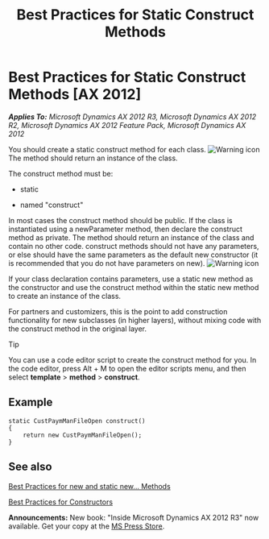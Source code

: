 ﻿---
title: Best Practices for Static Construct Methods
TOCTitle: static construct Methods
ms:assetid: 435c1b20-ea29-4d2b-b6db-eb2e5cf1841c
ms:mtpsurl: https://msdn.microsoft.com/en-us/library/Aa637432(v=AX.60)
ms:contentKeyID: 35242954
ms.date: 05/18/2015
mtps_version: v=AX.60
---

# Best Practices for Static Construct Methods [AX 2012]


_**Applies To:** Microsoft Dynamics AX 2012 R3, Microsoft Dynamics AX 2012 R2, Microsoft Dynamics AX 2012 Feature Pack, Microsoft Dynamics AX 2012_

You should create a static construct method for each class. ![Warning icon](images/Aa658028.WarningIcon(en-us,AX.60).gif "Warning icon") The method should return an instance of the class.

The construct method must be:

  - static

  - named "construct"

In most cases the construct method should be public. If the class is instantiated using a newParameter method, then declare the construct method as private. The method should return an instance of the class and contain no other code. construct methods should not have any parameters, or else should have the same parameters as the default new constructor (it is recommended that you do not have parameters on new). ![Warning icon](images/Aa658028.WarningIcon(en-us,AX.60).gif "Warning icon")

If your class declaration contains parameters, use a static new method as the constructor and use the construct method within the static new method to create an instance of the class.

For partners and customizers, this is the point to add construction functionality for new subclasses (in higher layers), without mixing code with the construct method in the original layer.


> [!TIP]
> <P>You can use a code editor script to create the construct method for you. In the code editor, press Alt + M to open the editor scripts menu, and then select <STRONG>template</STRONG> &gt; <STRONG>method</STRONG> &gt; <STRONG>construct</STRONG>.</P>



## Example

    static CustPaymManFileOpen construct()
    {
        return new CustPaymManFileOpen();
    }

## See also

[Best Practices for new and static new... Methods](best-practices-for-new-and-static-new-methods.md)

[Best Practices for Constructors](best-practices-for-constructors.md)

  
**Announcements:** New book: "Inside Microsoft Dynamics AX 2012 R3" now available. Get your copy at the [MS Press Store](https://www.microsoftpressstore.com/store/inside-microsoft-dynamics-ax-2012-r3-9780735685109).

